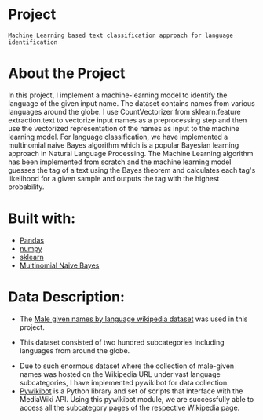 # Project

`Machine Learning based text classification approach for language identification`

# About the Project
In this project, I implement a machine-learning model to identify the language of the given input name. The dataset contains names from various languages around the globe. I use CountVectorizer from sklearn.feature extraction.text to vectorize input names as a preprocessing step and then use the vectorized representation of the names as input to the machine learning model. For language classification, we have implemented a multinomial naive Bayes algorithm which is a popular Bayesian learning approach in Natural Language Processing. The Machine Learning algorithm has been implemented from scratch and the machine learning model guesses the tag of a text using the Bayes theorem and calculates each tag's likelihood for a given sample and outputs the tag with the highest probability.

# Built with:
+ [Pandas](https://pandas.pydata.org/)
+ [numpy](https://numpy.org/)
+ [sklearn](https://scikit-learn.org/stable/)
+ [Multinomial Naive Bayes](https://en.wikipedia.org/wiki/Naive_Bayes_classifier)

# Data Description:
- The [Male given names by language wikipedia dataset](https://en.wiktionary.org/wiki/Category:Male_given_names_by_language) was used in this project.
* This dataset consisted of two hundred subcategories including languages from around the globe.
+ Due to such enormous dataset where the collection of male-given names was hosted on the Wikipedia URL under vast language subcategories, I have implemented pywikibot for data collection.
+ [Pywikibot](https://www.mediawiki.org/wiki/Manual:Pywikibot/Installation#Configure_Pywikibot) is a Python library and set of scripts that interface with the MediaWiki API. Using this pywikibot module, we are successfully able to access all the subcategory pages of the respective Wikipedia page.
